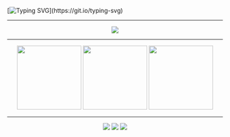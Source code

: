 [![Typing SVG](https://readme-typing-svg.demolab.com?font=Fira+Code&weight=700&size=21&letterSpacing=&duration=4000&pause=4000&color=0194DD&center=true&vCenter=true&width=1000&height=23&lines=Hello!+I'm+Jo%C3%A3o+Pedro+Franca;Long+Live+Free+Software!)](https://git.io/typing-svg)

<hr>

<p align="center">
  <a href="https://skillicons.dev">
    <img src="https://skillicons.dev/icons?i=angular,c,cs,dotnet,git,java,js,jquery,linux,mysql,php,py,ts" />
  </a>
</p>

<hr>

<div align="center">
  <img height="150" src="https://github-readme-stats.vercel.app/api?username=JoaoPSFranca&show_icons=true&theme=algolia&line_height=27&hide_border=true&count_private=true"/>
  <img height="150" src="https://github-readme-stats.vercel.app/api/top-langs/?username=JoaoPSFranca&layout=donut&theme=algolia&hide_border=true&exclude%20repo=dotfiles&hide=css,html,scss"/>
  <img height="150" src="https://github-readme-streak-stats.herokuapp.com?user=JoaoPSFranca&theme=algolia&hide_border=true"/>
</div>

<hr>

<div align="center"> 
  <a href="https://www.instagram.com/joao.francap/" target="_blank"><img src="https://img.shields.io/badge/-Instagram-%23E4405F?style=for-the-badge&logo=instagram&logoColor=white" target="_blank"></a>
  <a href = "francasjoaopedro@gmail.com"><img src="https://img.shields.io/badge/-Gmail-%23333?style=for-the-badge&logo=gmail&logoColor=white" target="_blank"></a>
  <a href="https://www.linkedin.com/in/jo%C3%A3o-pedro-franca-a56771157/" target="_blank"><img src="https://img.shields.io/badge/-LinkedIn-%230077B5?style=for-the-badge&logo=linkedin&logoColor=white" target="_blank"></a>  
</div>
